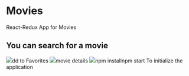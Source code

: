 <h1>Movies</h1>

React-Redux App for Movies

<h2>You can search for a movie</h2>
<img src="https://user-images.githubusercontent.com/74629753/140247057-365abc30-ef33-4624-bcd4-c888d1927c15.PNG"

<h2>dd to Favorites</h2>
<img src="https://user-images.githubusercontent.com/74629753/140247125-474eb147-7371-4b8c-b469-d98610140cbe.PNG"

<h2>movie details</h2>
<img src="https://user-images.githubusercontent.com/74629753/140247146-f6844550-2fec-4bd1-be45-74dcb9f06e5f.PNG"

     
<h2>npm install</h2
<h2>npm start To initialize the application</h2>
